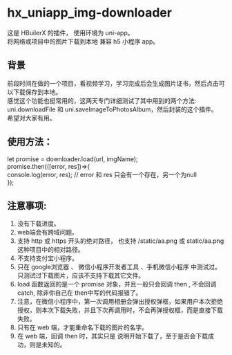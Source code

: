 # hx_uniapp_img-downloader
这是 HBuilerX 的插件， 使用环境为 uni-app。  
将网络或项目中的图片下载到本地 兼容 h5 小程序 app。

  
## 背景 
前段时间在做的一个项目，看视频学习，学习完成后会生成图片证书，然后点击可以下载保存到本地。  
感觉这个功能也挺常用的，这两天专门详细测试了其中用到的两个方法: uni.downloadFile 和 uni.saveImageToPhotosAlbum，然后封装的这个插件。  
希望对大家有用。  
  
## 使用方法：
  
let promise = downloader.load(url, imgName);  
promise.then(([error, res])=>{    
    console.log(error, res);  // error 和 res 只会有一个存在，另一个为null  
});
  
## 注意事项:  
1. 没有下载进度。  
2. web端会有跨域问题。  
3. 支持 http 或 https 开头的绝对路径， 也支持 /static/aa.png 或 static/aa.png 这种项目中的相对路径。  
4. 不支持支付宝小程序。  
5. 只在 google浏览器 、 微信小程序开发者工具 、手机微信小程序 中测试过。只测试过下载图片，应该不支持下载其它文件。  
6. load 函数返回的是一个 promise 对象，并且一般只会回调 then , 不会回调 catch, 除非你自己在 then中写的代码报错了。  
7. 注意，在微信小程序中，第一次调用相册会弹出授权弹框，如果用户本次拒绝授权，则本次下载失败，并且下次再调用时，不会再弹授权框，而是直接下载失败。  
8. 只有在 web 端，才能重命名下载的图片的名字。  
9. 在 web 端，回调 then 时，其实只是 说明开始下载了，至于是否会下载成功，则是未知的。  
